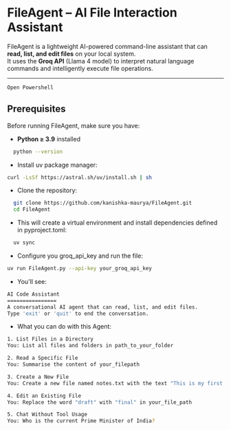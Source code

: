 # FileAgent – AI File Interaction Assistant

FileAgent is a lightweight AI-powered command-line assistant that can **read, list, and edit files** on your local system.  
It uses the **Groq API** (Llama 4 model) to interpret natural language commands and intelligently execute file operations.

---

```bash
Open Powershell
```

## Prerequisites


Before running FileAgent, make sure you have:


- **Python ≥ 3.9** installed  
```bash
  python --version
```

- Install uv package manager:
```bash
curl -LsSf https://astral.sh/uv/install.sh | sh
```

- Clone the repository:
```bash
  git clone https://github.com/kanishka-maurya/FileAgent.git
  cd FileAgent
```

- This will create a virtual environment and install dependencies defined in pyproject.toml:
```bash
  uv sync
```

- Configure you groq_api_key and run the file:
```bash
uv run FileAgent.py --api-key your_groq_api_key
```

- You'll see:
```bash
AI Code Assistant
================
A conversational AI agent that can read, list, and edit files.
Type 'exit' or 'quit' to end the conversation.
```

- What you can do with this Agent:
```bash
1. List Files in a Directory
You: List all files and folders in path_to_your_folder
```
```bash
2. Read a Specific File
You: Summarise the content of your_filepath  
```
```bash
3. Create a New File
You: Create a new file named notes.txt with the text "This is my first AI-created file." in directory path_to_your_directory
```
```bash
4. Edit an Existing File
You: Replace the word "draft" with "final" in your_file_path
```
```bash
5. Chat Without Tool Usage
You: Who is the current Prime Minister of India?
```



